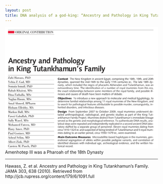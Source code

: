 ```yaml
---
layout: post
title: DNA analysis of a god-king: “Ancestry and Pathology in King Tutankhamun’s Family” by Zahi Hawass et al. 2010.
---
```


![A screenshot of the Hawass article showing the title, the full list of authors and part of the abstract.](/images/dna_godking/Hawass2010.png)
Amenhotep III was a Pharoah of the 18th Dynasty
<hr>
Hawass, Z. et al. Ancestry and Pathology in King Tutankhamun’s Family. JAMA 303, 638 (2010).
Retrieved from http://jcb.rupress.org/content/179/6/1091.full
